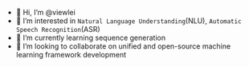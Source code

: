 - 👋 Hi, I’m @viewlei
- 👀 I’m interested in `Natural Language Understanding`(NLU), `Automatic Speech Recognition`(ASR) 
- 🌱 I’m currently learning sequence generation
- 💞️ I’m looking to collaborate on unified and open-source machine learning framework development

<!---
viewlei/viewlei is a ✨ special ✨ repository because its `README.md` (this file) appears on your GitHub profile.
You can click the Preview link to take a look at your changes.
--->
